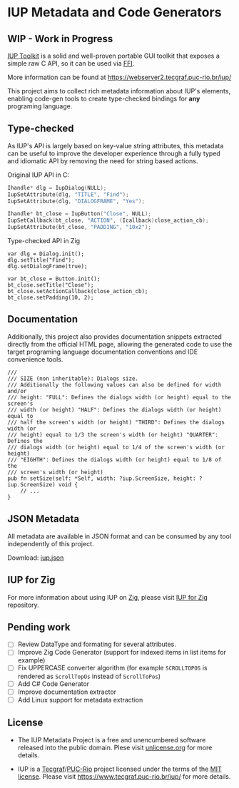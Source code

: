 ﻿# IUP Metadata and Code Generators 

## WIP - Work in Progress

[IUP Toolkit](https://webserver2.tecgraf.puc-rio.br/iup/) is a solid and well-proven portable GUI toolkit that exposes a simple raw C API, so it can be used via [FFI](https://en.wikipedia.org/wiki/Foreign_function_interface).

More information can be found at
https://webserver2.tecgraf.puc-rio.br/iup/

This project aims to collect rich metadata information about IUP's elements, enabling code-gen tools to create type-checked bindings for **any** programing language.

## Type-checked

As IUP's API is largely based on key-value string attributes, this metadata can be useful to improve the developer experience through a fully typed and idiomatic API by removing the need for string based actions.

Original IUP API in C:

```C
Ihandle* dlg = IupDialog(NULL);
IupSetAttribute(dlg, "TITLE", "Find");
IupSetAttribute(dlg, "DIALOGFRAME", "Yes");

Ihandle* bt_close = IupButton("Close", NULL);
IupSetCallback(bt_close, "ACTION", (Icallback)close_action_cb);
IupSetAttribute(bt_close, "PADDING", "10x2");
```

Type-checked API in Zig

```Zig
var dlg = Dialog.init();
dlg.setTitle("Find");
dlg.setDialogFrame(true);

var bt_close = Button.init();
bt_close.setTitle("Close");
bt_close.setActionCallback(close_action_cb);
bt_close.setPadding(10, 2);
```

## Documentation

Additionally, this project also provides documentation snippets extracted directly from the official HTML page, allowing the generated code to use the target programing language documentation conventions and IDE convenience tools.

```Zig
/// 
/// SIZE (non inheritable): Dialogs size.
/// Additionally the following values can also be defined for width and/or
/// height: "FULL": Defines the dialogs width (or height) equal to the screen's
/// width (or height) "HALF": Defines the dialogs width (or height) equal to
/// half the screen's width (or height) "THIRD": Defines the dialogs width (or
/// height) equal to 1/3 the screen's width (or height) "QUARTER": Defines the
/// dialogs width (or height) equal to 1/4 of the screen's width (or height)
/// "EIGHTH": Defines the dialogs width (or height) equal to 1/8 of the
/// screen's width (or height)
pub fn setSize(self: *Self, width: ?iup.ScreenSize, height: ?iup.ScreenSize) void {
	// ...
}

```

## JSON Metadata

All metadata are available in JSON format and can be consumed by any tool independently of this project.

Download: [iup.json](https://github.com/batiati/IUPMetadata/raw/master/iup.json)

## IUP for Zig

For more information about using IUP on [Zig](https://ziglang.org/), please visit [IUP for Zig](https://github.com/batiati/IUPforZig) repository.

## Pending work

- [ ] Review DataType and formating for several attributes.
- [ ] Improve Zig Code Generator (support for indexed items in list items for example)
- [ ] Fix UPPERCASE converter algorithm (for example `SCROLLTOPOS` is rendered as `ScrollTopOs` instead of `ScrollToPos`)
- [ ] Add C# Code Generator
- [ ] Improve documentation extractor
- [ ] Add Linux support for metadata extraction

## License

* The IUP Metadata Project is a free and unencumbered software released into the public domain. Plese visit [unlicense.org](https://unlicense.org/) for more details.

* IUP is a [Tecgraf](http://www.tecgraf.puc-rio.br)/[PUC-Rio](http://www.puc-rio.br) project licensed under the terms of the [MIT license](http://www.opensource.org/licenses/mit-license.html). Please visit https://www.tecgraf.puc-rio.br/iup/ for more details.
